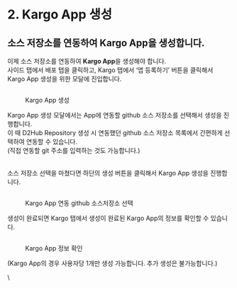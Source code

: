 # 2. Kargo App 생성

## 소스 저장소를 연동하여 Kargo App을 생성합니다.

이제 소스 저장소를 연동하여 **Kargo App**을 생성해야 합니다.\
사이드 탭에서 배포 탭을 클릭하고, Kargo 탭에서 ‘앱 등록하기’ 버튼을 클릭해서 Kargo App 생성을 위한 모달에 진입합니다.

<figure><img src="https://lh4.googleusercontent.com/hxgs5N2NiWaU98HXam8sUPnpGTmrlHF3kM9POa4LQTPPhZriFpkFnBXg7llemetqswjwmSDgMQ3yL04q5VrtzbcOKT6412RIAa7LzHNz7eADqGbQtR2E9eO8HIbtnZ23NkXjCUPbcQjZIpLKgb4Z5eA" alt=""><figcaption><p>Kargo App 생성</p></figcaption></figure>

Kargo App 생성 모달에서는 App에 연동할 github 소스 저장소를 선택해서 생성을 진행합니다.\
이 때 D2Hub Repository 생성 시 연동했던 github 소스 저장소 목록에서 간편하게 선택하여 연동할 수 있습니다.\
(직접 연동할 git 주소를 입력하는 것도 가능합니다.)

\
소스 저장소 선택을 마쳤다면 하단의 생성 버튼을 클릭해서 Kargo App 생성을 진행합니다.

<figure><img src="https://lh6.googleusercontent.com/Gq-2PCedq0Zjylo73cnYOQP4A3GFDfN1icPoZnfjxSGg-iB5C6muqrjaEcCndUT3dPY2Vckfze-RN30Na3N7MbKdrcIaahz-lsNSGpI3Mus4W1rq4XsAI8adg_YPKqBE9Wpm1UnxiFPV4a8MwD9ODC0" alt=""><figcaption><p>Kargo App 연동 github 소스저장소 선택</p></figcaption></figure>

생성이 완료되면 Kargo 탭에서 생성이 완료된 Kargo App의 정보를 확인할 수 있습니다.

<figure><img src="https://lh5.googleusercontent.com/STbwXgbzGcQ9axWqS3_TOEdPib9P1BX5wV1SYyT51eZcVrqpHOoPYwm94DMGymQH9A9Nz1kl2aKYYSFKowNTo0abN47bQhGZkJ06IIDqQJ-UvsUBxxT8M_VPehKkhBWMy3OMKmIYe1dc83Cz0nP-w9s" alt=""><figcaption><p>Kargo App 정보 확인</p></figcaption></figure>

(Kargo App의 경우 사용자당 1개만 생성 가능합니다. 추가 생성은 불가능합니다.)

\
